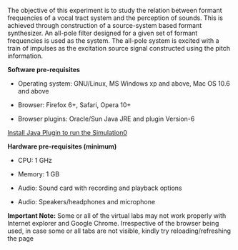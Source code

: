 The objective of this experiment is to study the relation between formant frequencies of a vocal tract system and the perception of sounds. This is achieved through construction of a source-system based formant synthesizer. An all-pole filter designed for a given set of formant frequencies is used as the system. The all-pole system is excited with a train of impulses as the excitation source signal constructed using the pitch information.

**Software pre-requisites**

   - Operating system: GNU/Linux, MS Windows xp and above, Mac OS 10.6 and above

   - Browser: Firefox 6+, Safari, Opera 10+

   - Browser plugins: Oracle/Sun Java JRE and plugin Version-6

[Install Java Plugin to run the Simulation0](http://ssp-iiith.vlabs.ac.in/documents/installJava.html)


**Hardware pre-requisites (minimum)**

   - CPU: 1 GHz

   - Memory: 1 GB
   
   - Audio: Sound card with recording and playback options
   
   - Audio: Speakers/headphones and microphone




**Important Note:** Some or all of the virtual labs may not work properly with Internet explorer and Google Chrome. Irrespective of the browser being used, in case some or all tabs are not visible, kindly try reloading/refreshing the page
